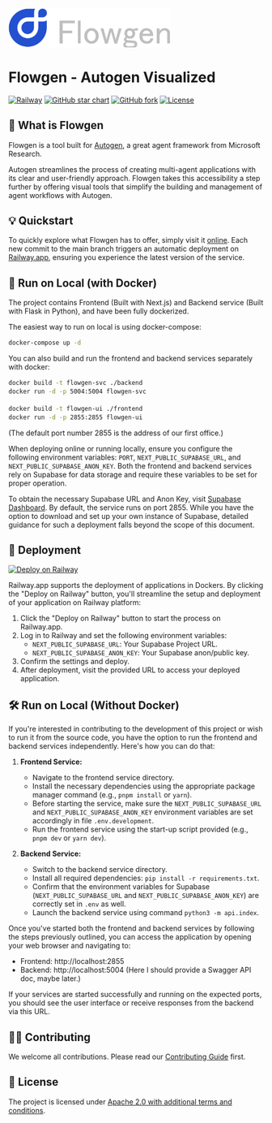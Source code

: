 <img src="./frontend/public/logo-full.png" width="320" />

# Flowgen - Autogen Visualized

[![Railway](https://img.shields.io/badge/Railway-Flowgen-blue.svg)](https://railway.app/project/ce1fca93-8fa5-4537-b647-20e1636102c3)
[![GitHub star chart](https://img.shields.io/github/stars/tiwater/flowgen?style=social)](https://star-history.com/#tiwater/flowgen)
[![GitHub fork](https://img.shields.io/github/forks/tiwater/flowgen?style=social)](https://github.com/tiwater/flowgen/fork)
[![License](https://img.shields.io/badge/License-Apache_2.0-blue.svg)](https://opensource.org/licenses/Apache-2.0)

## 🤖 What is Flowgen

Flowgen is a tool built for [Autogen](https://microsoft.github.io/autogen/), a great agent framework from Microsoft Research.

Autogen streamlines the process of creating multi-agent applications with its clear and user-friendly approach. Flowgen takes this accessibility a step further by offering visual tools that simplify the building and management of agent workflows with Autogen.

## 💡 Quickstart

To quickly explore what Flowgen has to offer, simply visit it [online](https://flowgen.app). Each new commit to the main branch triggers an automatic deployment on [Railway.app](https://railway.app), ensuring you experience the latest version of the service.

## 🐳 Run on Local (with Docker)

The project contains Frontend (Built with Next.js) and Backend service (Built with Flask in Python), and have been fully dockerized.

The easiest way to run on local is using docker-compose:

```bash
docker-compose up -d
```

You can also build and run the frontend and backend services separately with docker:

```bash
docker build -t flowgen-svc ./backend
docker run -d -p 5004:5004 flowgen-svc

docker build -t flowgen-ui ./frontend
docker run -d -p 2855:2855 flowgen-ui
```

(The default port number 2855 is the address of our first office.)

When deploying online or running locally, ensure you configure the following environment variables: `PORT`, `NEXT_PUBLIC_SUPABASE_URL`, and `NEXT_PUBLIC_SUPABASE_ANON_KEY`. Both the frontend and backend services rely on Supabase for data storage and require these variables to be set for proper operation.

To obtain the necessary Supabase URL and Anon Key, visit [Supabase Dashboard](https://supabase.com/dashboard/projects). By default, the service runs on port 2855. While you have the option to download and set up your own instance of Supabase, detailed guidance for such a deployment falls beyond the scope of this document.

## 🚀 Deployment

[![Deploy on Railway](https://railway.app/button.svg)](https://railway.app/template/NCoZBC?referralCode=5I-BUc)

Railway.app supports the deployment of applications in Dockers. By clicking the "Deploy on Railway" button, you'll streamline the setup and deployment of your application on Railway platform:

1. Click the "Deploy on Railway" button to start the process on Railway.app.
2. Log in to Railway and set the following environment variables:
   - `NEXT_PUBLIC_SUPABASE_URL`: Your Supabase Project URL.
   - `NEXT_PUBLIC_SUPABASE_ANON_KEY`: Your Supabase anon/public key.
3. Confirm the settings and deploy.
4. After deployment, visit the provided URL to access your deployed application.

## 🛠️ Run on Local (Without Docker)

If you're interested in contributing to the development of this project or wish to run it from the source code, you have the option to run the frontend and backend services independently. Here's how you can do that: 

1. **Frontend Service:**
   - Navigate to the frontend service directory.
   - Install the necessary dependencies using the appropriate package manager command (e.g., `pnpm install` or `yarn`).
   - Before starting the service, make sure the `NEXT_PUBLIC_SUPABASE_URL` and `NEXT_PUBLIC_SUPABASE_ANON_KEY` environment variables are set accordingly in file `.env.development`.
   - Run the frontend service using the start-up script provided (e.g., `pnpm dev` or `yarn dev`).

2. **Backend Service:**
   - Switch to the backend service directory.
   - Install all required dependencies: `pip install -r requirements.txt`.
   - Confirm that the environment variables for Supabase (`NEXT_PUBLIC_SUPABASE_URL` and `NEXT_PUBLIC_SUPABASE_ANON_KEY`) are correctly set in `.env` as well.
   - Launch the backend service using command `python3 -m api.index`.

Once you've started both the frontend and backend services by following the steps previously outlined, you can access the application by opening your web browser and navigating to:

* Frontend: http://localhost:2855
* Backend: http://localhost:5004 (Here I should provide a Swagger API doc, maybe later.)

If your services are started successfully and running on the expected ports, you should see the user interface or receive responses from the backend via this URL.

## 👨‍💻 Contributing

We welcome all contributions. Please read our [Contributing Guide](./CONTRIBUTING.md) first.

## 📝 License

The project is licensed under [Apache 2.0 with additional terms and conditions](./LICENSE.md).